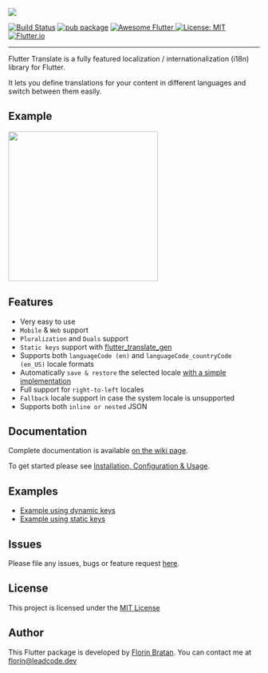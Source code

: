 
[<img src="https://github.com/bratan/flutter_translate/raw/master/resources/images/flutter_translate.png" />](https://github.com/bratan/flutter_translate/)

[![Build Status](https://travis-ci.org/bratan/flutter_translate.svg)](https://travis-ci.org/bratan/flutter_translate)
[![pub package](https://img.shields.io/pub/v/flutter_translate.svg?color=important)](https://pub.dev/packages/flutter_translate)
<a href="https://github.com/Solido/awesome-flutter">
   <img alt="Awesome Flutter" src="https://img.shields.io/badge/Awesome-Flutter-blue.svg?longCache=true" />
</a>
[![License: MIT](https://img.shields.io/badge/License-MIT-ff69b4.svg)](https://github.com/bratan/flutter_translate/blob/master/LICENSE)
[![Flutter.io](https://img.shields.io/badge/Flutter-Website-deepskyblue.svg)](https://flutter.io/)

---

Flutter Translate is a fully featured localization / internationalization (i18n) library for Flutter.

It lets you define translations for your content in different languages and switch between them easily.

## Example
<img src="https://raw.githubusercontent.com/bratan/flutter_translate/master/resources/gifs/flutter_translate_screen.gif" width="300"/>

## Features

* Very easy to use
* ```Mobile``` & ```Web``` support
* ```Pluralization``` and ```Duals``` support 
* ```Static keys``` support with [flutter_translate_gen](https://github.com/bratan/flutter_translate/wiki/3.-Generating-statically-typed-localization-keys)
* Supports both ``languageCode (en)`` and ``languageCode_countryCode (en_US)`` locale formats 
* Automatically ```save & restore``` the selected locale [with a simple implementation](https://github.com/bratan/flutter_translate/wiki/2.-Automatically-saving-&-restoring-the-selected-locale)
* Full support for ```right-to-left``` locales
* ``Fallback`` locale support in case the system locale is unsupported
* Supports both ``inline or nested`` JSON

## Documentation

Complete documentation is available [on the wiki page](https://github.com/bratan/flutter_translate/wiki).

To get started please see [Installation, Configuration & Usage](https://github.com/bratan/flutter_translate/wiki/1.-Installation,-Configuration-&-Usage).

## Examples

* [Example using dynamic keys](https://github.com/bratan/flutter_translate/tree/master/example)
* [Example using static keys](https://github.com/bratan/flutter_translate/tree/master/example_static_keys)

## Issues
Please file any issues, bugs or feature request [here](https://github.com/bratan/flutter_translate/issues).

## License

This project is licensed under the [MIT License](https://github.com/bratan/flutter_translate/blob/master/LICENSE)

## Author
This Flutter package is developed by [Florin Bratan](https://github.com/bratan). You can contact me at <florin@leadcode.dev>
